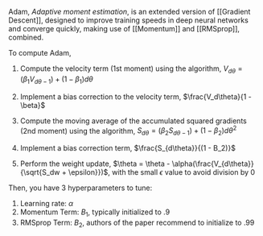 Adam, *Adaptive moment estimation*, is an extended version of [[Gradient Descent]], designed to improve training speeds in deep neural networks and converge quickly, making use of [[Momentum]] and [[RMSprop]], combined.

To compute Adam,

1. Compute the velocity term (1st moment) using the algorithm, $V_{d\theta }= (\beta_1 V_{d\theta - 1}) + (1 - \beta_1) d\theta$

2. Implement a bias correction to the velocity term, $\frac{V_d\theta}{1 - \beta}$

3. Compute the moving average of the accumulated squared gradients (2nd moment) using the algorithm, $S_{d\theta} = (\beta_2 S_{d\theta - 1}) + (1 - \beta_2)d\theta^2$

4. Implement a bias correction term, $\frac{S_{d\theta}}{(1 - B_2)}$

5. Perform the weight update, $\theta = \theta - \alpha(\frac{V_{d\theta}}{\sqrt{S_dw + \epsilon}})$, with the small $\epsilon$ value to avoid division by $0$

Then, you have 3 hyperparameters to tune:

1. Learning rate: $\alpha$
2. Momentum Term: $B_1$, typically initialized to $.9$
3. RMSprop Term: $B_2$, authors of the paper recommend to initialize to $.99$